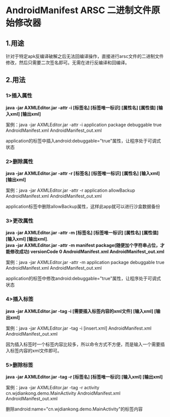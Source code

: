 # AndroidManifest ARSC 二进制文件原始修改器


## 1.用途
针对于特定apk反编译破解之后无法回编译操作，直接进行arsc文件的二进制文件修改，然后只需要二次签名即可。无需在进行反编译和回编译。

## 2.用法
### 1>插入属性
**java -jar AXMLEditor.jar -attr -i [标签名] [标签唯一标识] [属性名] [属性值] [输入xml] [输出xml]**

案例：java -jar AXMLEditor.jar -attr -i application package debuggable true AndroidManifest.xml 
AndroidManifest_out.xml

application的标签中插入android:debuggable="true"属性，让程序处于可调式状态

### 2>删除属性
**java -jar AXMLEditor.jar -attr -r [标签名] [标签唯一标识] [属性名] [输入xml] [输出xml]**

案例：java -jar AXMLEditor.jar -attr -r application allowBackup AndroidManifest.xml AndroidManifest_out.xml

application标签中删除allowBackup属性，这样此app就可以进行沙盒数据备份

### 3>更改属性
**java -jar AXMLEditor.jar -attr -m [标签名] [标签唯一标识] [属性名] [属性值] [输入xml] [输出xml]**.        
**java -jar AXMLEditor.jar -attr -m manifest package(随便加个字符串占位，才能修改成功) versionCode 0 AndroidManifest.xml AndroidManifest_out.xml**

案例：java -jar AXMLEditor.jar -attr -m application package debuggable true AndroidManifest.xml AndroidManifest_out.xml

application的标签中修改android:debuggable="true"属性，让程序处于可调式状态

### 4>插入标签
**java -jar AXMLEditor.jar -tag -i [需要插入标签内容的xml文件] [输入xml] [输出xml]**

案例：java -jar AXMLEditor.jar -tag -i [insert.xml] AndroidManifest.xml AndroidManifest_out.xml

因为插入标签时一个标签内容比较多，所以命令方式不方便，而是输入一个需要插入标签内容的xml文件即可。

### 5>删除标签
**java -jar AXMLEditor.jar -tag -r [标签名] [标签唯一标识] [输入xml] [输出xml]**

案例：java -jar AXMLEditor.jar -tag -r activity cn.wjdiankong.demo.MainActivity AndroidManifest.xml AndroidManifest_out.xml

删除android:name="cn.wjdiankong.demo.MainActivity"的标签内容



